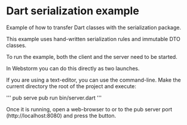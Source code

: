 # Dart serialization example

Example of how to transfer Dart classes with the serialization package.

This example uses hand-written serialization rules and immutable DTO classes.

To run the example, both the client and the server need to be started.

In Webstorm you can do this directly as two launches.

If you are using a text-editor, you can use the command-line.
Make the current directory the root of the project and execute:

'''
pub serve
pub run bin/server.dart
'''

Once it is running, open a web-browser to or to the pub server port (http://localhost:8080) and press the button.
